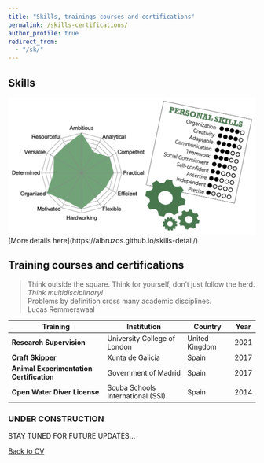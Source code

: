 ```yaml
---
title: "Skills, trainings courses and certifications"
permalink: /skills-certifications/
author_profile: true
redirect_from: 
  - "/sk/"
---
```


## Skills  
<img src='/images/skills-bruzos.png'>  
[More details here](https://albruzos.github.io/skills-detail/)



## Training courses and certifications 
> Think outside the square. Think for yourself, don’t just follow the herd. _Think multidisciplinary!_  
> Problems by definition cross many academic disciplines.  
> Lucas Remmerswaal  

| Training | Institution | Country | Year |  
| ------------- | ------------- | ------------- | ------------- |  
| **Research Supervision** | University College of London | United Kingdom | 2021 |  
| **Craft Skipper** | Xunta de Galicia | Spain | 2017 |  
| **Animal Experimentation Certification** | Government of Madrid | Spain | 2017 |  
| **Open Water Diver License** | Scuba Schools International (SSI) | Spain | 2014 |  

### UNDER CONSTRUCTION
STAY TUNED FOR FUTURE UPDATES...


[Back to CV](https://albruzos.github.io/cv/)
